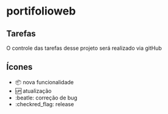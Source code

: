 # portifolioweb

## Tarefas 

O controle  das  tarefas  desse projeto  será  realizado  via  gitHub

## Ícones

- :package: nova funcionalidade
- :up: atualização
- :beatle: correção de bug
- :checkred_flag: release